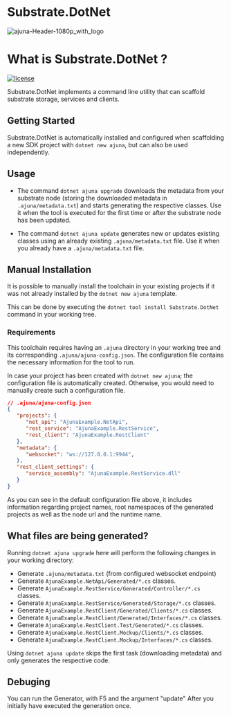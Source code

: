 # Substrate.DotNet
![ajuna-Header-1080p_with_logo](https://user-images.githubusercontent.com/17710198/136852531-d9eb47cd-efcd-4c88-bdbf-78dfcbffe287.png)

# What is Substrate.DotNet ?
[![license](https://img.shields.io/github/license/SubstrateGaming/Substrate.NET.Toolchain)](https://github.com/SubstrateGaming/Substrate.NET.Toolchain/blob/origin/LICENSE)

Substrate.DotNet implements a command line utility that can scaffold substrate storage, services and clients.

## Getting Started
Substrate.DotNet is automatically installed and configured when scaffolding a new SDK project with `dotnet new ajuna`, but can also be used independently.

## Usage

- The command `dotnet ajuna upgrade` downloads the metadata from your substrate node (storing the downloaded metadata in `.ajuna/metadata.txt`) and starts generating the respective classes. Use it when the tool is executed for the first time or after the substrate node has been updated.


- The command `dotnet ajuna update` generates new or updates existing classes using an already existing `.ajuna/metadata.txt` file. Use it when you already have a  `.ajuna/metadata.txt` file.


## Manual Installation
It is possible to manually install the toolchain in your existing projects if it was not already installed by the `dotnet new ajuna` template.

This can be done by executing the `dotnet tool install Substrate.DotNet` command in your working tree.

### Requirements

This toolchain requires having an `.ajuna` directory in your working tree and its corresponding `.ajuna/ajuna-config.json`. The configuration file contains the necessary information for the tool to run.

In case your project has been created with `dotnet new ajuna`; the configuration file is automatically created. Otherwise, you would need to manually create such a configuration file.


```json
// .ajuna/ajuna-config.json
{
   "projects": {
      "net_api": "AjunaExample.NetApi",
      "rest_service": "AjunaExample.RestService",
      "rest_client": "AjunaExample.RestClient"
   },
   "metadata": {
      "websocket": "ws://127.0.0.1:9944",
   },
   "rest_client_settings": {
      "service_assembly": "AjunaExample.RestService.dll"
   }
}
```

As you can see in the default configuration file above, it includes information regarding project names, root namespaces of the generated projects as well as the node url and the runtime name.

## What files are being generated?

Running `dotnet ajuna upgrade` here will perform the following changes in your working directory:

- Generate `.ajuna/metadata.txt` (from configured websocket endpoint)
- Generate `AjunaExample.NetApi/Generated/*.cs` classes.
- Generate `AjunaExample.RestService/Generated/Controller/*.cs` classes.
- Generate `AjunaExample.RestService/Generated/Storage/*.cs` classes.
- Generate `AjunaExample.RestClient/Generated/Clients/*.cs` classes.
- Generate `AjunaExample.RestClient/Generated/Interfaces/*.cs` classes.
- Generate `AjunaExample.RestClient.Test/Generated/*.cs` classes.
- Generate `AjunaExample.RestClient.Mockup/Clients/*.cs` classes.
- Generate `AjunaExample.RestClient.Mockup/Interfaces/*.cs` classes.

Using `dotnet ajuna update` skips the first task (downloading metadata) and only generates the respective code.

## Debuging

You can run the Generator, with F5 and the argument "update"
After you initially have executed the generation once.